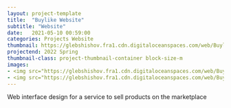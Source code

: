 ```yaml
---
layout: project-template
title:  "Buylike Website"
subtitle: "Website"
date:   2021-05-10 00:59:00
categories: Projects Website
thumbnail: https://glebshishov.fra1.cdn.digitaloceanspaces.com/web/Buylike-web/Buylike-Web-thumbnail.png
projectend: 2022 Spring
thumbnail-class: project-thumbnail-container block-size-m
images:
- <img src="https://glebshishov.fra1.cdn.digitaloceanspaces.com/web/Buylike-web/Buylike-web-1.jpg" class="project-img-parameters img-size-full" alt="Buylike-Web-1">
- <img src="https://glebshishov.fra1.cdn.digitaloceanspaces.com/web/Buylike/Buylike-1.webp" class="project-img-parameters img-size-full" alt=Bank-2">
---
```

Web interface design for a service to sell products on the marketplace